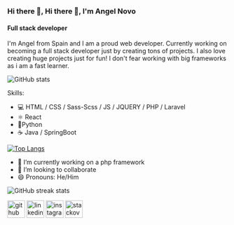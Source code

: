 ### Hi there 👋, Hi there 👋, I'm Angel Novo
#### Full stack developer

I'm Angel from Spain and I am a proud web developer. Currently working on becoming a full stack developer just by creating tons of projects. 
I also love creating huge projects just for fun!
I don't fear working with big frameworks as i am a fast learner.

![GitHub stats](https://github-readme-stats.vercel.app/api?username=Angel-del-dev&show_icons=true)  

Skills:   
* 💻 HTML / CSS / Sass-Scss / JS / JQUERY / PHP / Laravel  
* ⚛ React   
* 🐍Python   
* ☕ Java / SpringBoot

[![Top Langs](https://github-readme-stats.vercel.app/api/top-langs/?username=Angel-del-dev)](https://github.com/anuraghazra/github-readme-stats)

- 🔭 I’m currently working on a php framework
- 👯 I’m looking to collaborate
- 😄 Pronouns: He/Him 

![GitHub streak stats](https://github-readme-streak-stats.herokuapp.com/?user=Angel-del-dev)  



[<img src='https://cdn.jsdelivr.net/npm/simple-icons@3.0.1/icons/github.svg' alt='github' height='40'>](https://github.com/Angel-del-dev)  [<img src='https://cdn.jsdelivr.net/npm/simple-icons@3.0.1/icons/linkedin.svg' alt='linkedin' height='40'>](https://www.linkedin.com/in/angel-novo)  [<img src='https://cdn.jsdelivr.net/npm/simple-icons@3.0.1/icons/instagram.svg' alt='instagram' height='40'>](https://www.instagram.com/angel_novo_fernando)  [<img src='https://cdn.jsdelivr.net/npm/simple-icons@3.0.1/icons/stackoverflow.svg' alt='stackoverflow' height='40'>](https://stackoverflow.com/users/13353340/the-cat-broken)  

